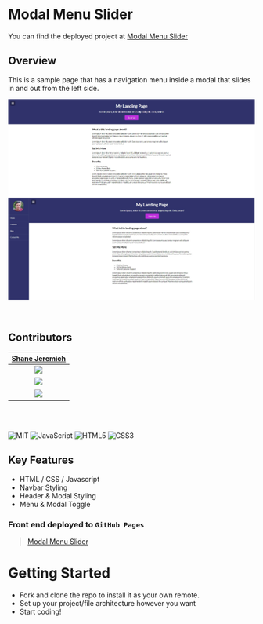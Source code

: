 # Modal Menu Slider

You can find the deployed project at [Modal Menu Slider](https://shanejeremich.github.io/Modal-Menu-Slider/)

## Overview

This is a sample page that has a navigation menu inside a modal that slides in and out from the left side.

![Without Model](/images/modal1.jpg)
![With Model](/images/modal2.jpg)

<br>

## Contributors

|                                        [Shane Jeremich](https://github.com/shanejeremich)                                        |
| :----------------------------------------------------------------------------------------------------------------------------: |
|                         [<img src="https://avatars.githubusercontent.com/u/51142646?v=4" width = "200" />](https://github.com/shanejeremich)                         |
|                    [<img src="https://github.com/favicon.ico" width="15"> ](https://github.com/shanejeremich)                    |
| [ <img src="https://static.licdn.com/sc/h/al2o9zrvru7aqj8e1x2rzsrca" width="15"> ](https://www.linkedin.com/in/shanejeremich/) |

<br>
<br>

![MIT](https://img.shields.io/packagist/l/doctrine/orm.svg)
![JavaScript](https://img.shields.io/badge/javascript-%23323330.svg?&logo=javascript&logoColor=%23F7DF1E)
![HTML5](https://img.shields.io/badge/html5-%23E34F26.svg?logo=html5&logoColor=white)
![CSS3](https://img.shields.io/badge/css3-%231572B6.svg?logo=css3&logoColor=white)

## Key Features

- HTML / CSS / Javascript
- Navbar Styling
- Header & Modal Styling
- Menu & Modal Toggle

### Front end deployed to `GitHub Pages`

> [Modal Menu Slider](https://shanejeremich.github.io/Modal-Menu-Slider/)

# Getting Started

- Fork and clone the repo to install it as your own remote.
- Set up your project/file architecture however you want
- Start coding!
